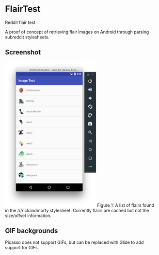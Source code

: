 # FlairTest
Reddit flair test

A proof of concept of retrieving flair images on Android through parsing subreddit stylesheets.

## Screenshot
<img src="https://github.com/derek1906/FlairTest/blob/master/screenshot.png" width="300">
Figure 1: A list of flairs found in the /r/rickandmorty stylesheet. Currently flairs are cached but not the size/offset information.


## GIF backgrounds
Picasso does not support GIFs, but can be replaced with Glide to add support for GIFs.
